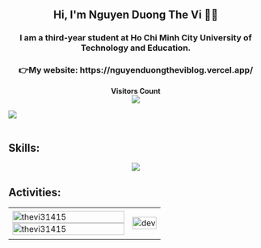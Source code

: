 <h2 align="center">Hi, I'm Nguyen Duong The Vi 👋👋
</h2>

<h3 align="center"> I am a third-year student at Ho Chi Minh City University of Technology and Education. </h3>
	 <h3 align="center">👉My website: https://nguyenduongtheviblog.vercel.app/</h3>
 
<p align="center"><b> Visitors Count  </b> <br> <img align="center" src="https://profile-counter.glitch.me/{thevi31415}/count.svg" /></p> 
	

<img src="https://user-images.githubusercontent.com/73097560/115834477-dbab4500-a447-11eb-908a-139a6edaec5c.gif"><br><br>

## Skills:
<p align="center">
  <a href="https://skillicons.dev">
    <img src="https://skillicons.dev/icons?i=cs,html,css,js,dotnet,firebase,github,latex,mysql,visualstudio,vscode,react,nextjs,tailwind,bootstrap" />
  </a>
</p>

## Activities:
<div align="center">
	

<table style="width:100%;">
  <tr>
    <td>
      <img src="https://github-readme-stats.vercel.app/api/top-langs/?username=thevi31415&bg_color=FFFFFF00&text_color=179fa3&layout=compact&hide=CSS&langs_count=10&custom_title=Top%20ngôn%20ngữ%20được%20dùng" alt="thevi31415" width="100%"/>
      <img src="https://github-readme-stats.vercel.app/api?username=thevi31415&bg_color=FFFFFF00&text_color=179fa3&show_icons=true&count_private=true&include_all_commits=true&custom_title=Hoạt%20động%20trên%20Github" alt="thevi31415" width="100%"/>
    </td>
    <td>
      <p align="center"> 
        <img src="https://cdn.dribbble.com/users/1059583/screenshots/4171367/coding-freak.gif" alt="dev" width="100%"/>
      </p>
    </td>
  </tr>
</table>

</div>


